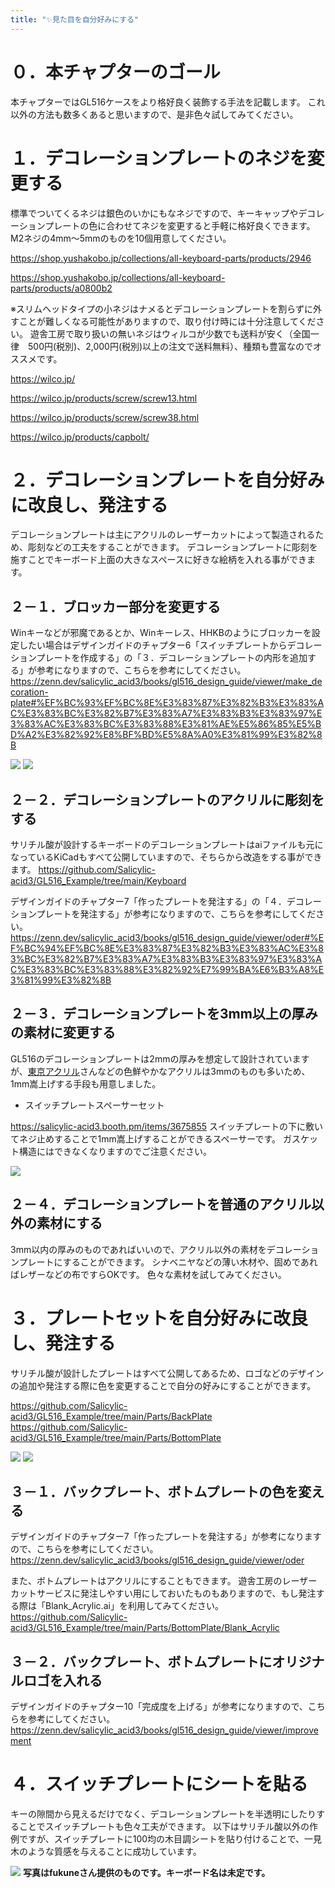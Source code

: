 ```yaml
---
title: "✨見た目を自分好みにする"
---
```


# ０．本チャプターのゴール

本チャプターではGL516ケースをより格好良く装飾する手法を記載します。
これ以外の方法も数多くあると思いますので、是非色々試してみてください。

# １．デコレーションプレートのネジを変更する

標準でついてくるネジは銀色のいかにもなネジですので、キーキャップやデコレーションプレートの色に合わせてネジを変更すると手軽に格好良くできます。
M2ネジの4mm～5mmのものを10個用意してください。

https://shop.yushakobo.jp/collections/all-keyboard-parts/products/2946

https://shop.yushakobo.jp/collections/all-keyboard-parts/products/a0800b2

※スリムヘッドタイプの小ネジはナメるとデコレーションプレートを割らずに外すことが難しくなる可能性がありますので、取り付け時には十分注意してください。
遊舎工房で取り扱いの無いネジはウィルコが少数でも送料が安く（全国一律　500円(税別)、2,000円(税別)以上の注文で送料無料）、種類も豊富なのでオススメです。

https://wilco.jp/

https://wilco.jp/products/screw/screw13.html

https://wilco.jp/products/screw/screw38.html

https://wilco.jp/products/capbolt/

# ２．デコレーションプレートを自分好みに改良し、発注する

デコレーションプレートは主にアクリルのレーザーカットによって製造されるため、彫刻などの工夫をすることができます。
デコレーションプレートに彫刻を施すことでキーボード上面の大きなスペースに好きな絵柄を入れる事ができます。

## ２－１．ブロッカー部分を変更する

Winキーなどが邪魔であるとか、Winキーレス、HHKBのようにブロッカーを設定したい場合はデザインガイドのチャプター6「スイッチプレートからデコレーションプレートを作成する」の「３．デコレーションプレートの内形を追加する」が参考になりますので、こちらを参考にしてください。
https://zenn.dev/salicylic_acid3/books/gl516_design_guide/viewer/make_decoration-plate#%EF%BC%93%EF%BC%8E%E3%83%87%E3%82%B3%E3%83%AC%E3%83%BC%E3%82%B7%E3%83%A7%E3%83%B3%E3%83%97%E3%83%AC%E3%83%BC%E3%83%88%E3%81%AE%E5%86%85%E5%BD%A2%E3%82%92%E8%BF%BD%E5%8A%A0%E3%81%99%E3%82%8B

![](/images/gl516custom/4-2_decorationl-1.jpg)
![](/images/gl516custom/4-2_decorationl-2.png)

## ２－２．デコレーションプレートのアクリルに彫刻をする

サリチル酸が設計するキーボードのデコレーションプレートはaiファイルも元になっているKiCadもすべて公開していますので、そちらから改造をする事ができます。
https://github.com/Salicylic-acid3/GL516_Example/tree/main/Keyboard

デザインガイドのチャプター7「作ったプレートを発注する」の「４．デコレーションプレートを発注する」が参考になりますので、こちらを参考にしてください。
https://zenn.dev/salicylic_acid3/books/gl516_design_guide/viewer/oder#%EF%BC%94%EF%BC%8E%E3%83%87%E3%82%B3%E3%83%AC%E3%83%BC%E3%82%B7%E3%83%A7%E3%83%B3%E3%83%97%E3%83%AC%E3%83%BC%E3%83%88%E3%82%92%E7%99%BA%E6%B3%A8%E3%81%99%E3%82%8B

## ２－３．デコレーションプレートを3mm以上の厚みの素材に変更する

GL516のデコレーションプレートは2mmの厚みを想定して設計されていますが、[東京アクリル](https://www.tokyoacryl.miyukiacryl.tokyo/onlinestore)さんなどの色鮮やかなアクリルは3mmのものも多いため、1mm嵩上げする手段も用意しました。

- スイッチプレートスペーサーセット

https://salicylic-acid3.booth.pm/items/3675855
スイッチプレートの下に敷いてネジ止めすることで1mm嵩上げすることができるスペーサーです。
ガスケット構造にはできなくなりますのでご注意ください。

![](/images/gl516custom/4-2_decorationl-3.jpg)

## ２－４．デコレーションプレートを普通のアクリル以外の素材にする

3mm以内の厚みのものであればいいので、アクリル以外の素材をデコレーションプレートにすることができます。
シナベニヤなどの薄い木材や、固めであればレザーなどの布ですらOKです。
色々な素材を試してみてください。

# ３．プレートセットを自分好みに改良し、発注する

サリチル酸が設計したプレートはすべて公開してあるため、ロゴなどのデザインの追加や発注する際に色を変更することで自分の好みにすることができます。

https://github.com/Salicylic-acid3/GL516_Example/tree/main/Parts/BackPlate
https://github.com/Salicylic-acid3/GL516_Example/tree/main/Parts/BottomPlate

![](/images/gl516custom/4-3_decorationl-4.jpg)
![](/images/gl516custom/4-3_decorationl-5.jpg)

## ３－１．バックプレート、ボトムプレートの色を変える

デザインガイドのチャプター7「作ったプレートを発注する」が参考になりますので、こちらを参考にしてください。
https://zenn.dev/salicylic_acid3/books/gl516_design_guide/viewer/oder

また、ボトムプレートはアクリルにすることもできます。
遊舎工房のレーザーカットサービスに発注しやすい用にしておいたものもありますので、もし発注する際は「Blank_Acrylic.ai」を利用してみてください。
https://github.com/Salicylic-acid3/GL516_Example/tree/main/Parts/BottomPlate/Blank_Acrylic

## ３－２．バックプレート、ボトムプレートにオリジナルロゴを入れる

デザインガイドのチャプター10「完成度を上げる」が参考になりますので、こちらを参考にしてください。
https://zenn.dev/salicylic_acid3/books/gl516_design_guide/viewer/improvement

# ４．スイッチプレートにシートを貼る

キーの隙間から見えるだけでなく、デコレーションプレートを半透明にしたりすることでスイッチプレートも色々工夫ができます。
以下はサリチル酸以外の作例ですが、スイッチプレートに100均の木目調シートを貼り付けることで、一見木のような質感を与えることに成功しています。

![](/images/gl516custom/4-4_switchplate-1.jpg)
**写真はfukuneさん提供のものです。キーボード名は未定です。**
